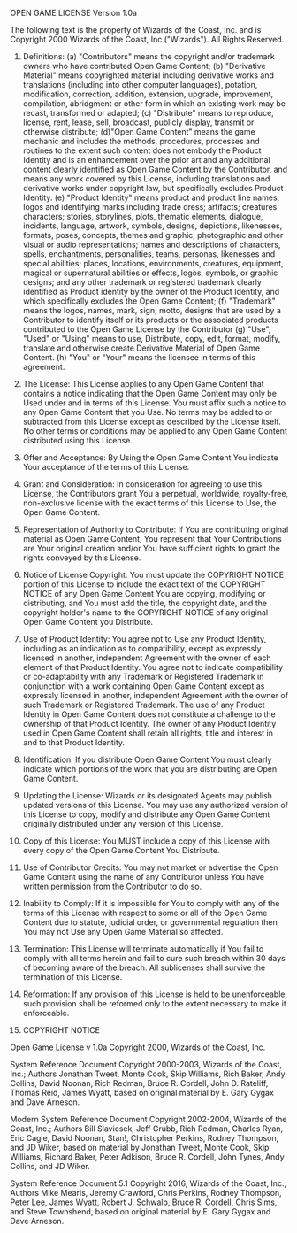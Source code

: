 OPEN GAME LICENSE Version 1.0a 

The following text is the property of Wizards of the Coast, Inc. and is Copyright 2000 Wizards of the Coast, Inc ("Wizards"). All Rights Reserved. 

1. Definitions: 
  (a) "Contributors" means the copyright and/or trademark owners who have contributed Open Game Content; 
  (b) "Derivative Material" means copyrighted material including derivative works and translations (including into other computer languages), potation, modification, correction, addition, extension, upgrade, improvement, compilation, abridgment or other form in which an existing work may be recast, transformed or adapted; 
  (c) "Distribute" means to reproduce, license, rent, lease, sell, broadcast, publicly display, transmit or otherwise distribute; 
  (d)"Open Game Content" means the game mechanic and includes the methods, procedures, processes and routines to the extent such content does not embody the Product Identity and is an enhancement over the prior art and any additional content clearly identified as Open Game Content by the Contributor, and means any work covered by this License, including translations and derivative works under copyright law, but specifically excludes Product Identity. 
  (e) "Product Identity" means product and product line names, logos and identifying marks including trade dress; artifacts; creatures characters; stories, storylines, plots, thematic elements, dialogue, incidents, language, artwork, symbols, designs, depictions, likenesses, formats, poses, concepts, themes and graphic, photographic and other visual or audio representations; names and descriptions of characters, spells, enchantments, personalities, teams, personas, likenesses and special abilities; places, locations, environments, creatures, equipment, magical or supernatural abilities or effects, logos, symbols, or graphic designs; and any other trademark or registered trademark clearly identified as Product identity by the owner of the Product Identity, and which specifically excludes the Open Game Content; 
  (f) "Trademark" means the logos, names, mark, sign, motto, designs that are used by a Contributor to identify itself or its products or the associated products contributed to the Open Game License by the Contributor 
  (g) "Use", "Used" or "Using" means to use, Distribute, copy, edit, format, modify, translate and otherwise create Derivative Material of Open Game Content. 
  (h) "You" or "Your" means the licensee in terms of this agreement. 

2. The License: This License applies to any Open Game Content that contains a notice indicating that the Open Game Content may only be Used under and in terms of this License. You must affix such a notice to any Open Game Content that you Use. No terms may be added to or subtracted from this License except as described by the License itself. No other terms or conditions may be applied to any Open Game Content distributed using this License. 

3. Offer and Acceptance: By Using the Open Game Content You indicate Your acceptance of the terms of this License. 

4. Grant and Consideration: In consideration for agreeing to use this License, the Contributors grant You a perpetual, worldwide, royalty-free, non-exclusive license with the exact terms of this License to Use, the Open Game Content. 

5. Representation of Authority to Contribute: If You are contributing original material as Open Game Content, You represent that Your Contributions are Your original creation and/or You have sufficient rights to grant the rights conveyed by this License. 

6. Notice of License Copyright: You must update the COPYRIGHT NOTICE portion of this License to include the exact text of the COPYRIGHT NOTICE of any Open Game Content You are copying, modifying or distributing, and You must add the title, the copyright date, and the copyright holder's name to the COPYRIGHT NOTICE of any original Open Game Content you Distribute. 

7. Use of Product Identity: You agree not to Use any Product Identity, including as an indication as to compatibility, except as expressly licensed in another, independent Agreement with the owner of each element of that Product Identity. You agree not to indicate compatibility or co-adaptability with any Trademark or Registered Trademark in conjunction with a work containing Open Game Content except as expressly licensed in another, independent Agreement with the owner of such Trademark or Registered Trademark. The use of any Product Identity in Open Game Content does not constitute a challenge to the ownership of that Product Identity. The owner of any Product Identity used in Open Game Content shall retain all rights, title and interest in and to that Product Identity. 

8. Identification: If you distribute Open Game Content You must clearly indicate which portions of the work that you are distributing are Open Game Content. 

9. Updating the License: Wizards or its designated Agents may publish updated versions of this License. You may use any authorized version of this License to copy, modify and distribute any Open Game Content originally distributed under any version of this License. 

10. Copy of this License: You MUST include a copy of this License with every copy of the Open Game Content You Distribute. 

11. Use of Contributor Credits: You may not market or advertise the Open Game Content using the name of any Contributor unless You have written permission from the Contributor to do so. 

12. Inability to Comply: If it is impossible for You to comply with any of the terms of this License with respect to some or all of the Open Game Content due to statute, judicial order, or governmental regulation then You may not Use any Open Game Material so affected. 

13. Termination: This License will terminate automatically if You fail to comply with all terms herein and fail to cure such breach within 30 days of becoming aware of the breach. All sublicenses shall survive the termination of this License. 

14. Reformation: If any provision of this License is held to be unenforceable, such provision shall be reformed only to the extent necessary to make it enforceable. 

15. COPYRIGHT NOTICE 

Open Game License v 1.0a Copyright 2000, Wizards of the Coast, Inc. 

System Reference Document Copyright 2000-2003, Wizards of the Coast, Inc.; Authors Jonathan Tweet, Monte Cook, Skip Williams, Rich Baker, Andy Collins, David Noonan, Rich Redman, Bruce R. Cordell, John D. Rateliff, Thomas Reid, James Wyatt, based on original material by E. Gary Gygax and Dave Arneson. 

Modern System Reference Document Copyright 2002-2004, Wizards of the Coast, Inc.; Authors Bill Slavicsek, Jeff Grubb, Rich Redman, Charles Ryan, Eric Cagle, David Noonan, Stan!, Christopher Perkins, Rodney Thompson, and JD Wiker,  based on material by Jonathan Tweet, Monte Cook, Skip Williams, Richard Baker, Peter Adkison, Bruce R. Cordell, John Tynes, Andy Collins, and JD Wiker.

System Reference Document 5.1 Copyright 2016, Wizards of the Coast, Inc.; Authors Mike Mearls, Jeremy Crawford, Chris Perkins, Rodney Thompson, Peter Lee, James Wyatt, Robert J. Schwalb, Bruce R. Cordell, Chris Sims, and Steve Townshend, based on original material by E. Gary Gygax and Dave Arneson.